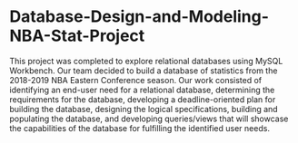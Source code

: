 # Database-Design-and-Modeling-NBA-Stat-Project
This project was completed to explore relational databases using MySQL Workbench. Our team decided to build a database of statistics from the 2018-2019 NBA Eastern Conference season. Our work consisted of identifying an end-user need for a relational database, determining the requirements for the database, developing a deadline-oriented plan for building the database, designing the logical specifications, building and populating the database, and developing queries/views that will showcase the capabilities of the database for fulfilling the identified user needs.
